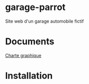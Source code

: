 # garage-parrot
Site web d'un garage automobile fictif

# Documents
[Charte graphique](/charte_graphique.pdf)

# Installation
